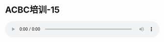 # ACBC培训-15

<audio style="width: 100%;" preload="false" controls controlslist="nodownload"><source src="//file.simai.life/audio/mp3/old/12145.mp3" type="audio/mpeg">Your browser does not support the audio element.</audio>


